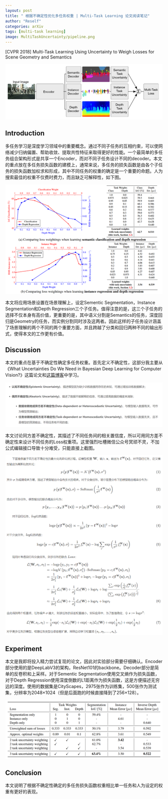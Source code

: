 ```yaml
---
layout: post
title: " 根据不确定性优化多任务权重 | Multi-Task Learning 论文阅读笔记"
author: "Reself"
categories: arXiv
tags: [multi-task learning]
image: MultiTaskUncertainty/pipeline.png
---
```




[CVPR 2018] Multi-Task Learning Using Uncertainty to Weigh Losses for Scene Geometry and Semantics

![](../assets/img/MultiTaskUncertainty/pipeline.png)

## Introduction

多任务学习是深度学习领域中的重要概念。通过不同子任务的互相约束，可以使网络减少归纳偏置、帮助收敛、提取共性特征来取得更好的性能。一个最简单的多任务组合架构形式是共享一个Encoder，而对不同子任务设计不同的decoder。本文的重点放在多任务损失函数的建模上，通常来说，多任务的损失函数是由各个子任务的损失函数加权求和形成，其中不同任务的权重的确定是一个重要的命题。人为搜索最佳的权重不仅费时费力，而且缺乏可解释性，如下图。

![](../assets/img/MultiTaskUncertainty/weight.png)

本文将应用场景设置在场景理解上，设定Sementic Segmentation，Instance Segmentation和Depth Regression三个子任务。值得注意的是，这三个子任务的选择不仅本身有高价值，更重要的是，其中语义分割是Semantics的任务，深度回归是Geometry的任务，而实例分割同时涉及这两者。因此这样的子任务设计涵盖了场景理解的两个不同的两个重要方面，并且跨越了分类和回归两种不同的输出形式，使得本文的工作更有价值。

## Discussion

本文的重点在基于不确定性确定多任务权重。首先定义不确定性，这部分我主要从《What Uncertainties Do We Need in Bayesian Deep Learning for Computer Vision?》这篇论文和[这篇博客](https://leijiezhang001.github.io/paperreading-MT-Learning-Using-Uncertainty-to-Weight-Losses/)中学习。

![](../assets/img/MultiTaskUncertainty/uncertainty.png)

本文讨论同方差不确定性，其描述了不同任务间的相关置信度，所以可用同方差不确定性来设计不同任务的Loss权重项。这里强烈吐槽微信公众号冥顽不灵，不加公式编辑接口导致十分难受，只能直接上截图。

![](../assets/img/MultiTaskUncertainty/formula.png)

## Experiment

本文是我即将投入精力尝试复现的论文，因此对实验部分需要仔细确认。Encoder部分使用的是DeepLabV3的架构，ResNet101的backbone。Decoder部分是简单的反卷积和上采样。对于Sementic Segmentation使用交叉熵作为损失函数，对于Depth Regression使用深度倒数的L1距离作为损失函数，这是方便描述无穷远的深度。使用的数据集是CityScapes，2975张作为训练集，500张作为测试集，分辨率为2048×1024（但是后面跑的时候直接降到了256×128）。

![](../assets/img/MultiTaskUncertainty/result.png)

## Conclusion

本文说明了根据不确定性确定的多任务损失函数权重相比单一任务和人为设定的权重有更好的表现。